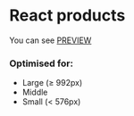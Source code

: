 # React products

You can see [PREVIEW](https://putsan.github.io/react__products/)

### Optimised for:

- Large (≥ 992px)
- Middle
- Small (< 576px)
